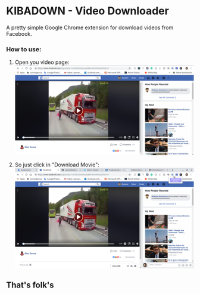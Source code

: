 # KIBADOWN - Video Downloader

A pretty simple Google Chrome extension for download videos from Facebook.

### How to use:

1. Open you video page:
  ![alt first step](./markdown/image/step1.png)

2. So just click in "Download Movie":
  ![alt second step](./markdown/image/step2.png)


## That's folk's